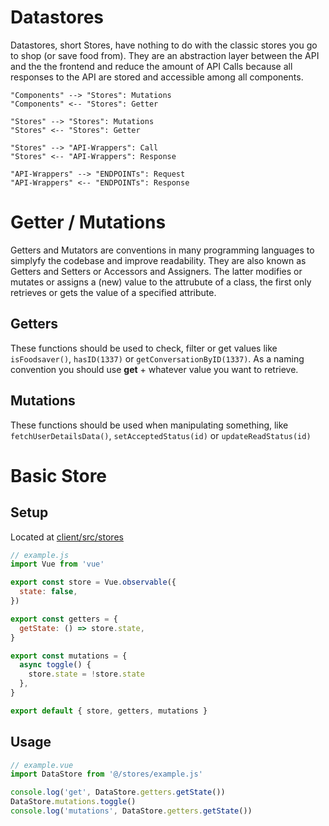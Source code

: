 # Datastores

Datastores, short Stores, have nothing to do with the classic stores you go to shop (or save food from). They are an abstraction layer between the API and the the frontend and reduce the amount of API Calls because all responses to the API are stored and accessible among all components.

```plantuml
"Components" --> "Stores": Mutations
"Components" <-- "Stores": Getter

"Stores" --> "Stores": Mutations
"Stores" <-- "Stores": Getter

"Stores" --> "API-Wrappers": Call
"Stores" <-- "API-Wrappers": Response

"API-Wrappers" --> "ENDPOINTs": Request
"API-Wrappers" <-- "ENDPOINTs": Response
```

# Getter / Mutations
Getters and Mutators are conventions in many programming languages to simplyfy the codebase and improve readability. They are also known as Getters and Setters or Accessors and Assigners. The latter modifies or mutates or assigns a (new) value to the attrubute of a class, the first only retrieves or gets the value of a specified attribute.

## Getters
These functions should be used to check, filter or get values like `isFoodsaver()`, `hasID(1337)` or `getConversationByID(1337)`. As a naming convention you should use __get__ + whatever value you want to retrieve. <!-- ToDo hasID isn't a getter? It calls one maybe. -->

## Mutations
These functions should be used when manipulating something, like `fetchUserDetailsData()`, `setAcceptedStatus(id)` or `updateReadStatus(id)`


# Basic Store
<!-- What is being describedin the following code snippets? -->

## Setup
Located at [client/src/stores](https://gitlab.com/foodsharing-dev/foodsharing/-/tree/master/client/src/stores)

```js
// example.js
import Vue from 'vue'

export const store = Vue.observable({
  state: false,
})

export const getters = {
  getState: () => store.state,
}

export const mutations = {
  async toggle() {
    store.state = !store.state
  },
}

export default { store, getters, mutations }
```

## Usage
```js
// example.vue
import DataStore from '@/stores/example.js'

console.log('get', DataStore.getters.getState())
DataStore.mutations.toggle()
console.log('mutations', DataStore.getters.getState())
```
